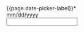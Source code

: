 <div class="usa-form-group">
  <label class="usa-label" id="appointment-date-label" for="appointment-date">{{page.date-picker-label}}<span class="asterisk">*</span></label>
  <div class="usa-hint" id="appointment-date-hint">mm/dd/yyyy</div>
  <div class="usa-date-picker">
    <input
      class="usa-input"
      id="appointment-date"
      name="appointment-date"
      type="text"
      aria-describedby="appointment-date-label appointment-date-hint"
    >
  </div>
</div>